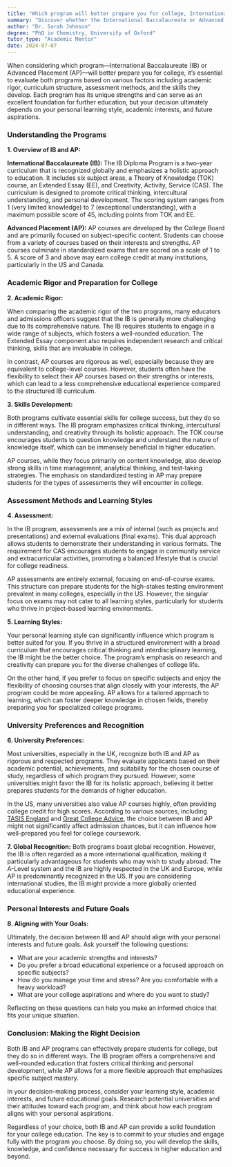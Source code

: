 ```yaml
---
title: "Which program will better prepare you for college, International Baccalaureate (IB) or Advanced Placement (AP)?"
summary: "Discover whether the International Baccalaureate or Advanced Placement program better prepares you for college based on your learning style and goals."
author: "Dr. Sarah Johnson"
degree: "PhD in Chemistry, University of Oxford"
tutor_type: "Academic Mentor"
date: 2024-07-07
---
```


When considering which program—International Baccalaureate (IB) or Advanced Placement (AP)—will better prepare you for college, it’s essential to evaluate both programs based on various factors including academic rigor, curriculum structure, assessment methods, and the skills they develop. Each program has its unique strengths and can serve as an excellent foundation for further education, but your decision ultimately depends on your personal learning style, academic interests, and future aspirations.

### Understanding the Programs

**1. Overview of IB and AP:**

**International Baccalaureate (IB):**
The IB Diploma Program is a two-year curriculum that is recognized globally and emphasizes a holistic approach to education. It includes six subject areas, a Theory of Knowledge (TOK) course, an Extended Essay (EE), and Creativity, Activity, Service (CAS). The curriculum is designed to promote critical thinking, intercultural understanding, and personal development. The scoring system ranges from 1 (very limited knowledge) to 7 (exceptional understanding), with a maximum possible score of 45, including points from TOK and EE.

**Advanced Placement (AP):**
AP courses are developed by the College Board and are primarily focused on subject-specific content. Students can choose from a variety of courses based on their interests and strengths. AP courses culminate in standardized exams that are scored on a scale of 1 to 5. A score of 3 and above may earn college credit at many institutions, particularly in the US and Canada.

### Academic Rigor and Preparation for College

**2. Academic Rigor:**

When comparing the academic rigor of the two programs, many educators and admissions officers suggest that the IB is generally more challenging due to its comprehensive nature. The IB requires students to engage in a wide range of subjects, which fosters a well-rounded education. The Extended Essay component also requires independent research and critical thinking, skills that are invaluable in college.

In contrast, AP courses are rigorous as well, especially because they are equivalent to college-level courses. However, students often have the flexibility to select their AP courses based on their strengths or interests, which can lead to a less comprehensive educational experience compared to the structured IB curriculum.

**3. Skills Development:**

Both programs cultivate essential skills for college success, but they do so in different ways. The IB program emphasizes critical thinking, intercultural understanding, and creativity through its holistic approach. The TOK course encourages students to question knowledge and understand the nature of knowledge itself, which can be immensely beneficial in higher education.

AP courses, while they focus primarily on content knowledge, also develop strong skills in time management, analytical thinking, and test-taking strategies. The emphasis on standardized testing in AP may prepare students for the types of assessments they will encounter in college.

### Assessment Methods and Learning Styles

**4. Assessment:**

In the IB program, assessments are a mix of internal (such as projects and presentations) and external evaluations (final exams). This dual approach allows students to demonstrate their understanding in various formats. The requirement for CAS encourages students to engage in community service and extracurricular activities, promoting a balanced lifestyle that is crucial for college readiness.

AP assessments are entirely external, focusing on end-of-course exams. This structure can prepare students for the high-stakes testing environment prevalent in many colleges, especially in the US. However, the singular focus on exams may not cater to all learning styles, particularly for students who thrive in project-based learning environments.

**5. Learning Styles:**

Your personal learning style can significantly influence which program is better suited for you. If you thrive in a structured environment with a broad curriculum that encourages critical thinking and interdisciplinary learning, the IB might be the better choice. The program’s emphasis on research and creativity can prepare you for the diverse challenges of college life.

On the other hand, if you prefer to focus on specific subjects and enjoy the flexibility of choosing courses that align closely with your interests, the AP program could be more appealing. AP allows for a tailored approach to learning, which can foster deeper knowledge in chosen fields, thereby preparing you for specialized college programs.

### University Preferences and Recognition

**6. University Preferences:**

Most universities, especially in the UK, recognize both IB and AP as rigorous and respected programs. They evaluate applicants based on their academic potential, achievements, and suitability for the chosen course of study, regardless of which program they pursued. However, some universities might favor the IB for its holistic approach, believing it better prepares students for the demands of higher education.

In the US, many universities also value AP courses highly, often providing college credit for high scores. According to various sources, including [TASIS England](https://www.tasisengland.org/your-childs-journey/upper-school/ap) and [Great College Advice](https://greatcollegeadvice.com/which-is-better-ap-or-ib-advanced-placement-vs-international-baccalaureate/), the choice between IB and AP might not significantly affect admission chances, but it can influence how well-prepared you feel for college coursework.

**7. Global Recognition:**
Both programs boast global recognition. However, the IB is often regarded as a more international qualification, making it particularly advantageous for students who may wish to study abroad. The A-Level system and the IB are highly respected in the UK and Europe, while AP is predominantly recognized in the US. If you are considering international studies, the IB might provide a more globally oriented educational experience.

### Personal Interests and Future Goals

**8. Aligning with Your Goals:**

Ultimately, the decision between IB and AP should align with your personal interests and future goals. Ask yourself the following questions:

- What are your academic strengths and interests?
- Do you prefer a broad educational experience or a focused approach on specific subjects?
- How do you manage your time and stress? Are you comfortable with a heavy workload?
- What are your college aspirations and where do you want to study?

Reflecting on these questions can help you make an informed choice that fits your unique situation.

### Conclusion: Making the Right Decision

Both IB and AP programs can effectively prepare students for college, but they do so in different ways. The IB program offers a comprehensive and well-rounded education that fosters critical thinking and personal development, while AP allows for a more flexible approach that emphasizes specific subject mastery. 

In your decision-making process, consider your learning style, academic interests, and future educational goals. Research potential universities and their attitudes toward each program, and think about how each program aligns with your personal aspirations.

Regardless of your choice, both IB and AP can provide a solid foundation for your college education. The key is to commit to your studies and engage fully with the program you choose. By doing so, you will develop the skills, knowledge, and confidence necessary for success in higher education and beyond.
    
